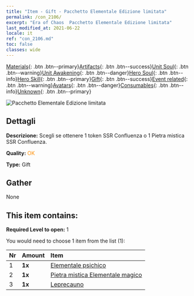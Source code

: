```yaml
---
title: "Item - Gift - Pacchetto Elementale Edizione limitata"
permalink: /con_2106/
excerpt: "Era of Chaos  Pacchetto Elementale Edizione limitata"
last_modified_at: 2021-06-22
locale: it
ref: "con_2106.md"
toc: false
classes: wide
---
```

 [Materials](/ItemsIT/){: .btn .btn--primary}[Artifacts](/ItemsIT/Artifacts/){: .btn .btn--success}[Unit Soul](/ItemsIT/UnitSoul/){: .btn .btn--warning}[Unit Awakening](/ItemsIT/UnitAwakening/){: .btn .btn--danger}[Hero Soul](/ItemsIT/HeroSoul/){: .btn .btn--info}[Hero Skill](/ItemsIT/HeroSkill/){: .btn .btn--primary}[Gift](/ItemsIT/Gift/){: .btn .btn--success}[Event related](/ItemsIT/Events/){: .btn .btn--warning}[Avatars](/ItemsIT/Avatars/){: .btn .btn--danger}[Consumables](/ItemsIT/Consumables/){: .btn .btn--info}[Unknown](/ItemsIT/Unknown/){: .btn .btn--primary}

 ![Pacchetto Elementale Edizione limitata](/images/t/i_994007.png)

## Dettagli
 **Descrizione:** Scegli se ottenere 1 token SSR Confluenza o 1 Pietra mistica SSR Confluenza.

 **Quality:** <span style="color: #FF8C00">OK</span>

 **Type:** Gift

## Gather

  None

## This item contains:

 **Required Level to open:** 1

 You would need to choose 1 item from the list (1):

  | Nr | Amount |     Item    |
  |:---|:-------|:------------|
  | 1 |  **1x** | [Elementale psichico](/ItemsIT/unt_267/) |  | 
  | 2 |  **1x** | [Pietra mistica Elementale magico](/ItemsIT/unt_347/) |  | 
  | 3 |  **1x** | [Leprecauno](/ItemsIT/unt_270/) |  | 
